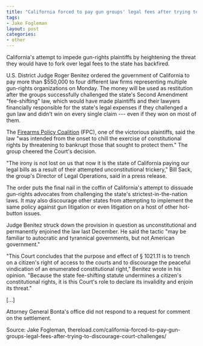 ```yaml
---
title: "California forced to pay gun groups' legal fees after trying to discourage court challenges"
tags:
- Jake Fogleman
layout: post
categories:
- other
---
```


California's attempt to impede gun-rights plaintiffs by heightening the threat they would have to fork over legal fees to the state has backfired.

U.S. District Judge Roger Benitez ordered the government of California to pay more than $550,000 to four different law firms representing multiple gun-rights organizations on Monday. The money will be used as restitution after the groups successfully challenged the state's Second Amendment "fee-shifting" law, which would have made plaintiffs and their lawyers financially responsible for the state's legal expenses if they challenged a gun law and didn't win on every single claim --- even if they won on most of them.

The [Firearms Policy Coalition](https://www.firearmspolicy.org) (FPC), one of the victorious plaintiffs, said the law "was intended from the onset to chill the exercise of constitutional rights by threatening to bankrupt those that sought to protect them." The group cheered the Court's decision.

"The irony is not lost on us that now it is the state of California paying our legal bills as a result of their attempted unconstitutional trickery," Bill Sack, the group's Director of Legal Operations, said in a press release.

The order puts the final nail in the coffin of California's attempt to dissuade gun-rights advocates from challenging the state's strictest-in-the-nation laws. It may also discourage other states from attempting to implement the same policy against gun litigation or even litigation on a host of other hot-button issues.

Judge Benitez struck down the provision in question as unconstitutional and permanently enjoined the law last December. He said the tactic "may be familiar to autocratic and tyrannical governments, but not American government."

"This Court concludes that the purpose and effect of § 1021.11 is to trench on a citizen's right of access to the courts and to discourage the peaceful vindication of an enumerated constitutional right," Benitez wrote in his opinion. "Because the state fee-shifting statute undermines a citizen's constitutional rights, it is this Court's role to declare its invalidity and enjoin its threat."

[...]

Attorney General Bonta's office did not respond to a request for comment on the settlement.

Source: Jake Fogleman, thereload.com/california-forced-to-pay-gun-groups-legal-fees-after-trying-to-discourage-court-challenges/
